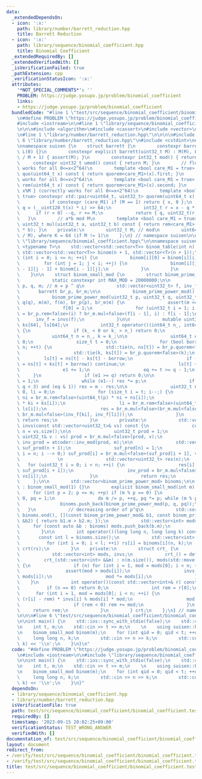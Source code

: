 ```yaml
---
data:
  _extendedDependsOn:
  - icon: ':x:'
    path: library/number/barrett_reduction.hpp
    title: Barrett Reduction
  - icon: ':x:'
    path: library/sequence/binomial_coefficient.hpp
    title: Binomial Coefficient
  _extendedRequiredBy: []
  _extendedVerifiedWith: []
  _isVerificationFailed: true
  _pathExtension: cpp
  _verificationStatusIcon: ':x:'
  attributes:
    '*NOT_SPECIAL_COMMENTS*': ''
    PROBLEM: https://judge.yosupo.jp/problem/binomial_coefficient
    links:
    - https://judge.yosupo.jp/problem/binomial_coefficient
  bundledCode: "#line 1 \"test/src/sequence/binomial_coefficient/binomial_coefficient.test.cpp\"\
    \n#define PROBLEM \"https://judge.yosupo.jp/problem/binomial_coefficient\"\n\n\
    #include <iostream>\n\n#line 1 \"library/sequence/binomial_coefficient.hpp\"\n\
    \n\n\n#include <algorithm>\n#include <cassert>\n#include <vector>\n#include <atcoder/math>\n\
    \n#line 1 \"library/number/barrett_reduction.hpp\"\n\n\n\n#include <array>\n#line\
    \ 6 \"library/number/barrett_reduction.hpp\"\n#include <cstdint>\n#include <utility>\n\
    \nnamespace suisen {\n    struct barrett {\n        constexpr barrett() : M(1),\
    \ L(0) {}\n        constexpr explicit barrett(uint32_t M) : M(M), L(uint64_t(-1)\
    \ / M + 1) { assert(M); }\n        constexpr int32_t mod() { return M; }\n   \
    \     constexpr uint32_t umod() const { return M; }\n        // floor(x/M) (correctly\
    \ works for all 0<=x<2^64)\n        template <bool care_M1 = true> constexpr uint64_t\
    \ quo(uint64_t x) const { return quorem<care_M1>(x).first; }\n        // x%M (correctly\
    \ works for all 0<=x<2^64)\n        template <bool care_M1 = true> constexpr uint32_t\
    \ rem(uint64_t x) const { return quorem<care_M1>(x).second; }\n        // { floor(x/M),\
    \ x%M } (correctly works for all 0<=x<2^64)\n        template <bool care_M1 =\
    \ true> constexpr std::pair<uint64_t, uint32_t> quorem(uint64_t x) const {\n \
    \           if constexpr (care_M1) if (M == 1) return { x, 0 };\n            uint64_t\
    \ q = (__uint128_t(x) * L) >> 64;\n            int32_t r = x - q * M;\n      \
    \      if (r < 0) --q, r += M;\n            return { q, uint32_t(r) };\n     \
    \   }\n        // a*b mod M\n        template <bool care_M1 = true> constexpr\
    \ uint32_t mul(uint32_t a, uint32_t b) const { return rem<care_M1>(uint64_t(a)\
    \ * b); }\n    private:\n        uint32_t M; // mod\n        uint64_t L; // ceil(2^K\
    \ / M), where K = 64 (if M != 1)\n    };\n} // namespace suisen\n\n\n\n#line 10\
    \ \"library/sequence/binomial_coefficient.hpp\"\n\nnamespace suisen {\n    template\
    \ <typename T>\n    std::vector<std::vector<T>> binom_table(int n) {\n       \
    \ std::vector<std::vector<T>> binom(n + 1, std::vector<T>(n + 1));\n        for\
    \ (int i = 0; i <= n; ++i) {\n            binom[i][0] = binom[i][i] = 1;\n   \
    \         for (int j = 1; j < i; ++j) {\n                binom[i][j] = binom[i\
    \ - 1][j - 1] + binom[i - 1][j];\n            }\n        }\n        return binom;\n\
    \    }\n\n    struct binom_small_mod {\n        struct binom_prime_power_mod {\n\
    \            static constexpr int MAX_MOD = 20000000;\n\n            uint32_t\
    \ p, q, m; // m = p ^ q\n            std::vector<uint32_t> f, inv_f;\n\n     \
    \       barrett br_p, br_m;\n\n            binom_prime_power_mod() = default;\n\
    \            binom_prime_power_mod(uint32_t p, uint32_t q, uint32_t m): p(p),\
    \ q(q), m(m), f(m), br_p(p), br_m(m) {\n                assert(m <= MAX_MOD);\n\
    \                f[0] = 1;\n                for (uint32_t i = 1; i < m; ++i) f[i]\
    \ = br_p.rem<false>(i) ? br_m.mul<false>(f[i - 1], i) : f[i - 1];\n          \
    \      inv_f = invs(f);\n            }\n\n            mutable uint32_t ns[64],\
    \ ks[64], ls[64];\n            int32_t operator()(int64_t n_, int64_t k_) const\
    \ {\n                if (k_ < 0 or k_ > n_) return 0;\n                \n    \
    \            uint64_t n = n_, k = k_;\n\n                uint64_t e1 = 0, eq =\
    \ 0;\n                size_t t = 0;\n                for (bool borrow = false;\
    \ n; ++t) {\n                    std::tie(n, ns[t]) = br_p.quorem<false>(n);\n\
    \                    std::tie(k, ks[t]) = br_p.quorem<false>(k);\n           \
    \         ls[t] = ns[t] - ks[t] - borrow;\n                    if (not (borrow\
    \ = ns[t] < ks[t] + borrow)) continue;\n                    ls[t] += p;\n    \
    \                e1 += 1;\n                    eq += t >= q - 1;\n           \
    \     }\n                if (e1 >= q) return 0;\n\n                uint32_t res\
    \ = 1;\n                while (e1--) res *= p;\n                if ((p != 2 or\
    \ q < 3) and (eq & 1)) res = m - res;\n\n                uint32_t ni = 0, ki =\
    \ 0, li = 0;\n                for (size_t i = t; i--;) {\n                   \
    \ ni = br_m.rem<false>(uint64_t(p) * ni + ns[i]);\n                    ki = br_m.rem<false>(uint64_t(p)\
    \ * ki + ks[i]);\n                    li = br_m.rem<false>(uint64_t(p) * li +\
    \ ls[i]);\n                    res = br_m.mul<false>(br_m.mul<false>(res, f[ni]),\
    \ br_m.mul<false>(inv_f[ki], inv_f[li]));\n                }\n               \
    \ return res;\n            }\n        private:\n            std::vector<uint32_t>\
    \ invs(const std::vector<uint32_t>& vs) const {\n                const uint32_t\
    \ n = vs.size();\n\n                uint32_t prod = 1;\n                for (const\
    \ uint32_t& v : vs) prod = br_m.mul<false>(prod, v);\n                uint32_t\
    \ inv_prod = atcoder::inv_mod(prod, m);\n\n                std::vector<uint32_t>\
    \ suf_prod(n + 1);\n                suf_prod[n] = 1;\n                for (uint32_t\
    \ i = n; i --> 0;) suf_prod[i] = br_m.mul<false>(suf_prod[i + 1], vs[i]);\n  \
    \              \n                std::vector<uint32_t> res(n);\n             \
    \   for (uint32_t i = 0; i < n; ++i) {\n                    res[i] = br_m.mul<false>(inv_prod,\
    \ suf_prod[i + 1]);\n                    inv_prod = br_m.mul<false>(inv_prod,\
    \ vs[i]);\n                }\n                return res;\n            }\n   \
    \     };\n\n        std::vector<binom_prime_power_mod> binoms;\n\n        binom_small_mod()\
    \ : binom_small_mod(1) {}\n        explicit binom_small_mod(int m) {\n       \
    \     for (int p = 2; p <= m; ++p) if (m % p == 0) {\n                int q =\
    \ 0, pq = 1;\n                do m /= p, ++q, pq *= p; while (m % p == 0);\n \
    \               binoms.push_back(binom_prime_power_mod(p, q, pq));\n         \
    \   }\n            // decreasing order of p^q\n            std::sort(binoms.begin(),\
    \ binoms.end(), [](const binom_prime_power_mod& b1, const binom_prime_power_mod\
    \ &b2) { return b1.m > b2.m; });\n            std::vector<int> mods;\n       \
    \     for (const auto &b : binoms) mods.push_back(b.m);\n            crt = crt_(std::move(mods));\n\
    \        }\n\n        int operator()(long long n, long long k) const {\n     \
    \       const int l = binoms.size();\n            std::vector<int> rs(l);\n  \
    \          for (int i = 0; i < l; ++i) rs[i] = binoms[i](n, k);\n            return\
    \ crt(rs);\n        }\n    private:\n        struct crt_ {\n            int n;\n\
    \            std::vector<int> mods, invs;\n            crt_() = default;\n   \
    \         crt_(std::vector<int> &&m) : n(m.size()), mods(std::move(m)), invs(n)\
    \ {\n                if (n) for (int i = 1, mod = mods[0]; i < n; ++i) {\n   \
    \                 assert(mod > mods[i]);\n                    invs[i] = atcoder::inv_mod(mod,\
    \ mods[i]);\n                    mod *= mods[i];\n                }\n        \
    \    }\n            int operator()(const std::vector<int>& r) const {\n      \
    \          if (n == 0) return 0;\n                int rem = r[0];\n          \
    \      for (int i = 1, mod = mods[0]; i < n; ++i) {\n                    rem +=\
    \ (r[i] - rem) * invs[i] % mods[i] * mod;\n                    mod *= mods[i];\n\
    \                    if (rem < 0) rem += mod;\n                }\n           \
    \     return rem;\n            }\n        } crt;\n    };\n} // namespace suisen\n\
    \n\n\n#line 6 \"test/src/sequence/binomial_coefficient/binomial_coefficient.test.cpp\"\
    \n\nint main() {\n    std::ios::sync_with_stdio(false);\n    std::cin.tie(nullptr);\n\
    \n    int t, m;\n    std::cin >> t >> m;\n    \n    using suisen::binom_small_mod;\n\
    \n    binom_small_mod binom(m);\n    for (int qid = 0; qid < t; ++qid) {\n   \
    \     long long n, k;\n        std::cin >> n >> k;\n        std::cout << binom(n,\
    \ k) << '\\n';\n    }\n}\n"
  code: "#define PROBLEM \"https://judge.yosupo.jp/problem/binomial_coefficient\"\n\
    \n#include <iostream>\n\n#include \"library/sequence/binomial_coefficient.hpp\"\
    \n\nint main() {\n    std::ios::sync_with_stdio(false);\n    std::cin.tie(nullptr);\n\
    \n    int t, m;\n    std::cin >> t >> m;\n    \n    using suisen::binom_small_mod;\n\
    \n    binom_small_mod binom(m);\n    for (int qid = 0; qid < t; ++qid) {\n   \
    \     long long n, k;\n        std::cin >> n >> k;\n        std::cout << binom(n,\
    \ k) << '\\n';\n    }\n}"
  dependsOn:
  - library/sequence/binomial_coefficient.hpp
  - library/number/barrett_reduction.hpp
  isVerificationFile: true
  path: test/src/sequence/binomial_coefficient/binomial_coefficient.test.cpp
  requiredBy: []
  timestamp: '2023-09-15 20:02:25+09:00'
  verificationStatus: TEST_WRONG_ANSWER
  verifiedWith: []
documentation_of: test/src/sequence/binomial_coefficient/binomial_coefficient.test.cpp
layout: document
redirect_from:
- /verify/test/src/sequence/binomial_coefficient/binomial_coefficient.test.cpp
- /verify/test/src/sequence/binomial_coefficient/binomial_coefficient.test.cpp.html
title: test/src/sequence/binomial_coefficient/binomial_coefficient.test.cpp
---
```

